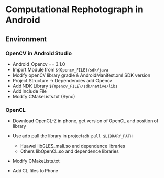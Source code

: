 # Computational Rephotograph in Android 

## Environment

### OpenCV in Android Studio

 - Android_Opencv == 3.1.0
 - Import Module from ```${Opencv_FILE}/sdk/java```
 - Modify openCV library gradle & AndroidManifest.xml SDK version
 - Project Structure -> Dependencies add Opencv
 - Add NDK Library ```${Opencv_FILE}/sdk/native/libs```
 - Add Include File 
 - Modify CMakeLists.txt (Sync)
 
 
 ### OpenCL 
 
  - Download OpenCL-Z in phone, get version of OpenCL and position of library
  - Use adb pull the library in project```adb pull $LIBRARY_PATH```
  
    - Huawei libGLES_mali.so and dependence libraries
    - Others libOpenCL.so and dependence libraries
        
  - Modify CMakeLists.txt
  - Add CL files to Phone